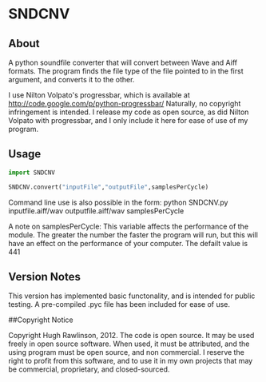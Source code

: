 # SNDCNV

## About

A python soundfile converter that will convert between Wave and Aiff formats. The program finds the file type of the file pointed to in the first argument, and converts it to the other.

I use Nilton Volpato's progressbar, which is available at http://code.google.com/p/python-progressbar/
Naturally, no copyright infringement is intended. I release my code as open source, as did Nilton Volpato with progressbar, and I only include it here for ease of use of my program.

## Usage

```python
import SNDCNV

SNDCNV.convert("inputFile","outputFile",samplesPerCycle)
```

Command line use is also possible in the form:
python SNDCNV.py inputfile.aiff/wav outputfile.aiff/wav samplesPerCycle

A note on samplesPerCycle:
This variable affects the performance of the module. The greater the number the faster the program will run, but this will have an effect on the performance of your computer. The defailt value is 441

## Version Notes

This version has implemented basic functonality, and is intended for public testing. A pre-compiled .pyc file has been included for ease of use.

##Copyright Notice

Copyright Hugh Rawlinson, 2012. The code is open source. It may be used freely in open source software. When used, it must be attributed, and the using program must be open source, and non commercial. I reserve the right to profit from this software, and to use it in my own projects that may be commercial, proprietary, and closed-sourced.
